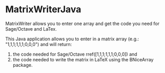 # MatrixWriterJava
MatrixWriter allows you to enter one array and get the code you need for Sage/Octave and LaTex. 

This Java application allows you to enter in a matrix array (e.g.: "1,1,1;1,1,1;0,0,0") and will return:
1) the code needed for Sage/Octave rref([1,1,1;1,1,1;0,0,0]) and
2) the code needed to write the matrix in LaTeX using the BNiceArray package.
